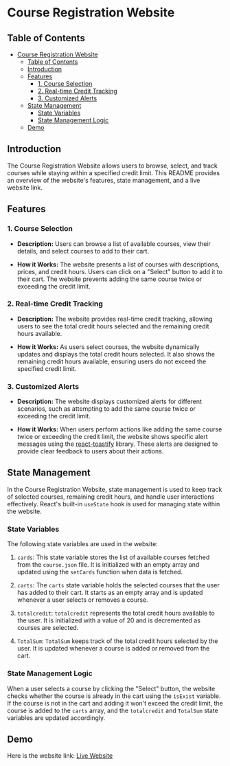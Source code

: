 # Course Registration Website

## Table of Contents

- [Course Registration Website](#course-registration-website)
  - [Table of Contents](#table-of-contents)
  - [Introduction](#introduction)
  - [Features](#features)
    - [1. Course Selection](#1-course-selection)
    - [2. Real-time Credit Tracking](#2-real-time-credit-tracking)
    - [3. Customized Alerts](#3-customized-alerts)
  - [State Management](#state-management)
    - [State Variables](#state-variables)
    - [State Management Logic](#state-management-logic)
  - [Demo](#demo)

## Introduction

The Course Registration Website allows users to browse, select, and track courses while staying within a specified credit limit. This README provides an overview of the website's features, state management, and a live website link.

## Features

### 1. Course Selection

- **Description:** Users can browse a list of available courses, view their details, and select courses to add to their cart.

- **How it Works:** The website presents a list of courses with descriptions, prices, and credit hours. Users can click on a "Select" button to add it to their cart. The website prevents adding the same course twice or exceeding the credit limit.

### 2. Real-time Credit Tracking

- **Description:** The website provides real-time credit tracking, allowing users to see the total credit hours selected and the remaining credit hours available.

- **How it Works:** As users select courses, the website dynamically updates and displays the total credit hours selected. It also shows the remaining credit hours available, ensuring users do not exceed the specified credit limit.

### 3. Customized Alerts

- **Description:** The website displays customized alerts for different scenarios, such as attempting to add the same course twice or exceeding the credit limit.

- **How it Works:** When users perform actions like adding the same course twice or exceeding the credit limit, the website shows specific alert messages using the [react-toastify](https://www.npmjs.com/package/react-toastify) library. These alerts are designed to provide clear feedback to users about their actions.

## State Management

In the Course Registration Website, state management is used to keep track of selected courses, remaining credit hours, and handle user interactions effectively. React's built-in `useState` hook is used for managing state within the website.

### State Variables

The following state variables are used in the website:

1. `cards`: This state variable stores the list of available courses fetched from the `course.json` file. It is initialized with an empty array and updated using the `setCards` function when data is fetched.

2. `carts`: The `carts` state variable holds the selected courses that the user has added to their cart. It starts as an empty array and is updated whenever a user selects or removes a course.

3. `totalcredit`: `totalcredit` represents the total credit hours available to the user. It is initialized with a value of 20 and is decremented as courses are selected.

4. `TotalSum`: `TotalSum` keeps track of the total credit hours selected by the user. It is updated whenever a course is added or removed from the cart.

### State Management Logic

When a user selects a course by clicking the "Select" button, the website checks whether the course is already in the cart using the `isExist` variable. If the course is not in the cart and adding it won't exceed the credit limit, the course is added to the `carts` array, and the `totalcredit` and `TotalSum` state variables are updated accordingly.

## Demo

Here is the website link: [Live Website](knowledgeable-van.surge.sh)
